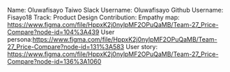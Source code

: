 Name: Oluwafisayo Taiwo
Slack Username: Oluwafisayo
Github Username: Fisayo18
Track: Product Design
Contribution: 
Empathy map: https://www.figma.com/file/HppxK2j0nylpMF2OPuQaMB/Team-27_Price-Compare?node-id=104%3A439
User persona:https://www.figma.com/file/HppxK2j0nylpMF2OPuQaMB/Team-27_Price-Compare?node-id=131%3A583
User story: https://www.figma.com/file/HppxK2j0nylpMF2OPuQaMB/Team-27_Price-Compare?node-id=136%3A1060

